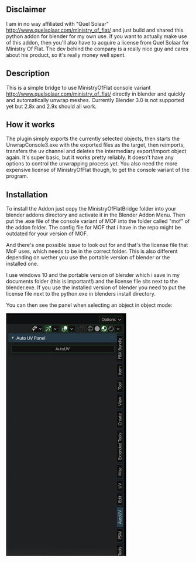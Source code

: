 
## Disclaimer
I am in no way affiliated with "Quel Solaar" http://www.quelsolaar.com/ministry_of_flat/ and just build and shared this python addon for blender for my own use. If you want to actually make use of this addon, then you'll also have to acquire a license from Quel Solaar for Ministry Of Flat. The dev behind the company is a really nice guy and cares about his product, so it's really money well spent.

## Description
This is a simple bridge to use MinistryOfFlat console variant http://www.quelsolaar.com/ministry_of_flat/ directly in blender and quickly and automatically unwrap meshes.
Currently Blender 3.0 is not supported yet but 2.8x and 2.9x should all work.

## How it works
The plugin simply exports the currently selected objects, then starts the UnwrapConsole3.exe with the exported files as the target, then reimports, transfers the uv channel and deletes the intermediary export/import object again.
It's super basic, but it works pretty reliably. It doesn't have any options to control the unwrapping process yet.
You also need the more expensive license of MinistryOfFlat though, to get the console variant of the program.

## Installation
To install the Addon just copy the MinistryOfFlatBridge folder into your blender addons directory and activate it in the Blender Addon Menu.
Then put the .exe file of the console variant of MOF into the folder called "mof" of the addon folder. The config file for MOF that i have in the repo might be outdated for your version of MOF.

And there's one possible issue to look out for and that's the license file that MoF uses, which needs to be in the correct folder. This is also different depending on wether you use the portable version of blender or the installed one.

I use windows 10 and the portable version of blender which i save in my documents folder (this is important!) and the license file sits next to the blender.exe. If you use the installed version of blender you need to put the license file next to the python.exe in blenders install directory.

You can then see the panel when selecting an object in object mode:

![Screenshot](AutoUVPanelScreenshot.png)
